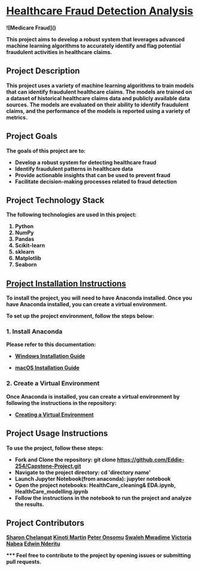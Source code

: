 <h1><u><b>Healthcare Fraud Detection Analysis<b></u></h1>
![Medicare Fraud](<medicare fraud.jpg>)



<p>This project aims to develop a robust system that leverages advanced machine learning algorithms to accurately identify and flag potential fraudulent activities in healthcare claims.</p>


## Project Description
This project uses a variety of machine learning algorithms to train models that can identify fraudulent healthcare claims. The models are trained on a dataset of historical healthcare claims data and publicly available data sources. The models are evaluated on their ability to identify fraudulent claims, and the performance of the models is reported using a variety of metrics.

## Project Goals
The goals of this project are to:
<ul>
<li>Develop a robust system for detecting healthcare fraud</li>
<li>Identify fraudulent patterns in healthcare data</li>
<li>Provide actionable insights that can be used to prevent fraud</li>
<li>Facilitate decision-making processes related to fraud detection</li>
</ul>


## Project Technology Stack
The following technologies are used in this project:
<ol>
<li>Python</li>
<li>NumPy</li>
<li>Pandas</li>
<li>Scikit-learn</li>
<li>sklearn</li>
<li>Matplotlib</li>
<li>Seaborn</li>
</ol>

## <u>Project Installation Instructions </u>

To install the project, you will need to have Anaconda installed. Once you have Anaconda installed, you can create a virtual environment.


To set up the project environment, follow the steps below:

### 1. Install Anaconda

Please refer to this documentation:

- [Windows Installation Guide](https://github.com/learn-co-curriculum/dsc-data-science-env-windows-installation.git)


- [macOS Installation Guide](https://github.com/learn-co-curriculum/dsc-data-science-env-mac-installation.git)


### 2. Create a Virtual Environment

Once Anaconda is installed, you can create a virtual environment by following the instructions in the repository:

- [Creating a Virtual Environment](https://github.com/learn-co-curriculum/dsc-data-science-env-config.git)



## Project Usage Instructions
To use the project, follow these steps:

- Fork and Clone the repository: git clone https://github.com/Eddie-254/Capstone-Project.git
- Navigate to the project directory: cd 'directory name'
- Launch Jupyter Notebook(from anaconda): jupyter notebook
- Open the project notebooks: HealthCare_cleaning& EDA.ipynb, HealthCare_modelling.ipynb
- Follow the instructions in the notebook to run the project and analyze the results.


## Project Contributors
[Sharon Chelangat](https://github.com/Chelangat-sharon) 
[Kinoti Martin](https://github.com/kinoti-m-martin) 
[Peter Onsomu](https://github.com/pkonsomu2020)
[Swaleh Mwadime](https://github.com/swalehmwadime) 
[Victoria Nabea](https://github.com/VikkieN)
[Edwin Nderitu](https://github.com/Eddie-254)

*** Feel free to contribute to the project by opening issues or submitting pull requests.


